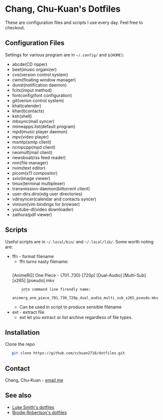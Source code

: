 # Chang, Chu-Kuan's Dotfiles

These are configuration files and scripts I use every day. Feel free to
checkout.

## Configuration Files

Settings for various program are in `~/.config/` and `${HOME}`:

*   abcde(CD ripper)
*   beet(music organizer)
*   cvs(version control system)
*   cwm(floating window manager)
*   dunst(notification daemon)
*   fcitx(imput method)
*   fontconfig(font configuration)
*   git(verion control system)
*   khal(calender)
*   khard(contacts)
*   ksh(shell)
*   mbsync(mail syncer)
*   mimeapps.list(default program)
*   mpd(music player daemon)
*   mpv(video player)
*   msmtp(smtp client)
*   ncmpcpp(mpd client)
*   neomutt(mail client)
*   newsboat(rss feed reader)
*   nnn(file manager)
*   nvim(text editor)
*   picom(x11 compositor)
*   sxiv(image viewer)
*   tmux(terminal multiplexer)
*   transmission-daemon(bittorrent client)
*   user-dirs.dirs(xdg user directories)
*   vdirsyncer(calendar and contacts syncer)
*   vimium(vim bindings for browser)
*   youtube-dl(video downloader)
*   zathura(pdf viewer)

## Scripts

Useful scripts are in `~/.local/bin/` and `~/.local/lib/`. Some worth noting
are:

*   ffn - format filename
    *   ffn turns nasty filename:
        ```
	[AnimeRG] One Piece - {701..730} [720p] [Dual-Audio] [Multi-Sub] [x265] [pseudo].mkv
	```
        into command line firendly name:
        ```
	animerg_one_piece_701_730_720p_dual_audio_multi_sub_x265_pseudo.mkv
	```
    *   Can be used in script to produce sensible filename
*   ext - extract file
    *   ext let you extract or list archive regardless of file types.

## Installation

Clone the repo
```sh
   git clone https://github.com/cckuan2718/dotfiles.git
```

## Contact

Chang, Chu-Kuan - [email me](mailto:cckuan@changchukuan.name)

## See also

* [Luke Smith's dotfiles](https://github.com/LukeSmithxyz/voidrice)
* [Brodie Robertson's dotfiles](https://github.com/BrodieRobertson/dotfiles)

